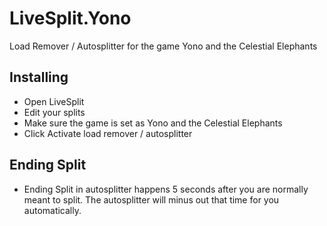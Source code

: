 # LiveSplit.Yono
Load Remover / Autosplitter for the game Yono and the Celestial Elephants

## Installing
  - Open LiveSplit
  - Edit your splits
  - Make sure the game is set as Yono and the Celestial Elephants
  - Click Activate load remover / autosplitter

## Ending Split
  - Ending Split in autosplitter happens 5 seconds after you are normally meant to split. The autosplitter will minus out that time for you automatically.